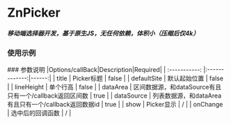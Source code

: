 # ZnPicker
##### 移动端选择器开发，基于原生JS，无任何依赖，体积小（压缩后仅4k）
### 使用示例
  <body>
    <div id="ZnPicker"></div>
    <script src='ZnPicker.js'></script>
    <script>
      var picker=new ZnPicker({
        dataArea:{min:1,max:199,unit:'岁'},
        // dataSource:[{name:'张三',id:1},{name:'李四',id:2},{name:'王五',id:3}],
        title:'请选择年龄',
        defaultSite: 122,
        lineHeight:36
      })
      picker.show()
      picker.onChange=function(data){
        alert(data)
      }
    </script>
  </body>
### 参数说明
|Options/callBack|Description|Required|
| :-----------: |:-------------:|------:|
| title      | Picker标题 | false |
| defaultSite      | 默认起始位置      |   false |
|  lineHeight | 单个行高      |   false |
|  dataArea      | 区间数据源，和dataSource有且只有一个/callback返回区间数 | true |
| dataSource      | 列表数据源，和dataArea有且只有一个/callback返回数据id      |  true |
| show | Picker显示     |    / |
| onChange      | 选中后的回调函数 | / |

